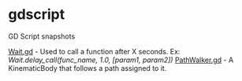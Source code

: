 # gdscript
GD Script snapshots

[Wait.gd](Utils/Wait.gd) - Used to call a function after X seconds. Ex: <i>Wait.delay_call(func_name, 1.0, [param1, param2])</i>
[PathWalker.gd](PathWalker.gd) - A KinematicBody that follows a path assigned to it.

